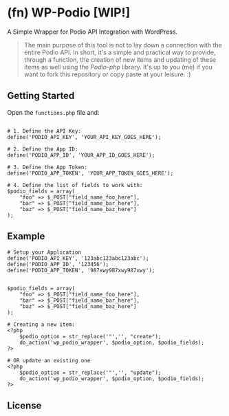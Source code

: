 # (fn) WP-Podio [WIP!]

A Simple Wrapper for Podio API Integration with WordPress.

> The main purpose of this tool is not to lay down a connection with the entire Podio API. In short, it's a simple and practical way to provide, through a function, the creation of new items and updating of these items as well using the _Podio-php_ library.
> It's up to you (me) if you want to fork this repository or copy paste at your leisure. :)


## Getting Started

Open the `functions.php` file and:

```

# 1. Define the API Key:
define('PODIO_API_KEY', 'YOUR_API_KEY_GOES_HERE');

# 2. Define the App ID:
define('PODIO_APP_ID', 'YOUR_APP_ID_GOES_HERE');

# 3. Define the App Token:
define('PODIO_APP_TOKEN', 'YOUR_APP_TOKEN_GOES_HERE');

# 4. Define the list of fields to work with:
$podio_fields = array(
    "foo" => $_POST["field_name_foo_here"],
    "bar" => $_POST["field_name_bar_here"],
    "baz" => $_POST["field_name_baz_here"]
);

```


## Example

```
# Setup your Application
define('PODIO_API_KEY', '123abc123abc123abc');
define('PODIO_APP_ID', '123456');
define('PODIO_APP_TOKEN', '987xwy987xwy987xwy');


$podio_fields = array(
    "foo" => $_POST["field_name_foo_here"],
    "bar" => $_POST["field_name_bar_here"],
    "baz" => $_POST["field_name_baz_here"]
);

# Creating a new item:
<?php
    $podio_option = str_replace('"','', "create");
    do_action('wp_podio_wrapper', $podio_option, $podio_fields);
?>

# OR update an existing one
<?php
    $podio_option = str_replace('"','', "update");
    do_action('wp_podio_wrapper', $podio_option, $podio_fields);
?>

```


## License



